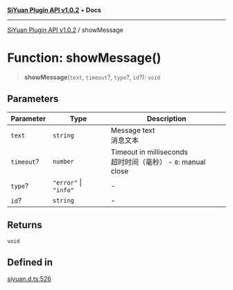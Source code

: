 [**SiYuan Plugin API v1.0.2**](../README.md) • **Docs**

---

[SiYuan Plugin API v1.0.2](../README.md) / showMessage

# Function: showMessage()

> **showMessage**(`text`, `timeout`?, `type`?, `id`?): `void`

## Parameters

| Parameter  | Type                  | Description                                                        |
| ---------- | --------------------- | ------------------------------------------------------------------ |
| `text`     | `string`              | Message text <br/> 消息文本                                        |
| `timeout`? | `number`              | Timeout in milliseconds <br/> 超时时间（毫秒） - `0`: manual close |
| `type`?    | `"error"` \| `"info"` | -                                                                  |
| `id`?      | `string`              | -                                                                  |

## Returns

`void`

## Defined in

[siyuan.d.ts:526](https://github.com/siyuan-note/petal/tree/main/siyuan.d.ts#L526)
